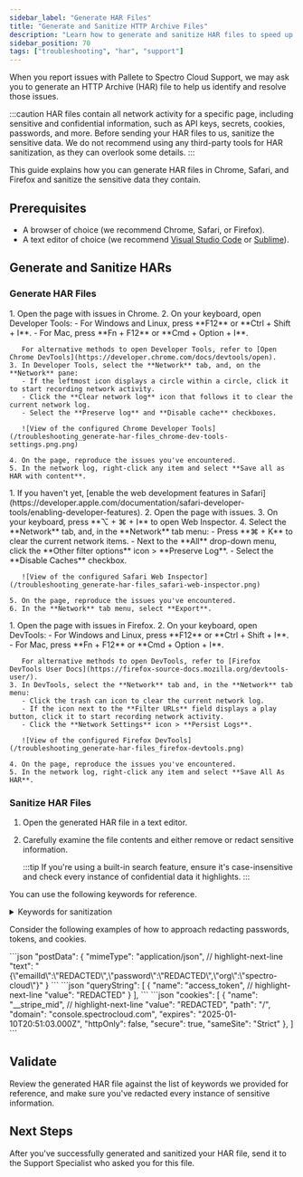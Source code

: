 ```yaml
---
sidebar_label: "Generate HAR Files"
title: "Generate and Sanitize HTTP Archive Files"
description: "Learn how to generate and sanitize HAR files to speed up issue resolution."
sidebar_position: 70
tags: ["troubleshooting", "har", "support"]
---
```


When you report issues with Pallete to Spectro Cloud Support, we may ask you to generate an HTTP Archive (HAR) file to help us identify and resolve those issues.

:::caution
HAR files contain all network activity for a specific page, including sensitive and confidential information, such as API keys, secrets, cookies, passwords, and more. Before sending your HAR files to us, sanitize the sensitive data. We do not recommend using any third-party tools for HAR sanitization, as they can overlook some details.
:::

This guide explains how you can generate HAR files in Chrome, Safari, and Firefox and sanitize the sensitive data they contain.

## Prerequisites

- A browser of choice (we recommend Chrome, Safari, or Firefox).
- A text editor of choice (we recommend [Visual Studio Code](https://code.visualstudio.com/) or [Sublime](https://www.sublimetext.com/)).

## Generate and Sanitize HARs

### Generate HAR Files

<Tabs>
  <TabItem value="chrome" label="Chrome" default>
    1. Open the page with issues in Chrome.
    2. On your keyboard, open Developer Tools:
       - For Windows and Linux, press **F12** or **Ctrl + Shift + I**.
       - For Mac, press **Fn + F12** or **Cmd + Option + I**.

       For alternative methods to open Developer Tools, refer to [Open Chrome DevTools](https://developer.chrome.com/docs/devtools/open).
    3. In Developer Tools, select the **Network** tab, and, on the **Network** pane:
       - If the leftmost icon displays a circle within a circle, click it to start recording network activity.
       - Click the **Clear network log** icon that follows it to clear the current network log.
       - Select the **Preserve log** and **Disable cache** checkboxes.

       ![View of the configured Chrome Developer Tools](/troubleshooting_generate-har-files_chrome-dev-tools-settings.png.png)

    4. On the page, reproduce the issues you've encountered.
    5. In the network log, right-click any item and select **Save all as HAR with content**.

  </TabItem>
  <TabItem value="safari" label="Safari">
    1. If you haven't yet, [enable the web development features in Safari](https://developer.apple.com/documentation/safari-developer-tools/enabling-developer-features).
    2. Open the page with issues.
    3. On your keyboard, press **⌥ + ⌘ + I** to open Web Inspector.
    4. Select the **Network** tab, and, in the **Network** tab menu:
       - Press **⌘ + K** to clear the current network items.
       - Next to the **All** drop-down menu, click the **Other filter options** icon > **Preserve Log**. 
       - Select the **Disable Caches** checkbox.

       ![View of the configured Safari Web Inspector](/troubleshooting_generate-har-files_safari-web-inspector.png)

    5. On the page, reproduce the issues you've encountered.
    6. In the **Network** tab menu, select **Export**.

  </TabItem>
  <TabItem value="firefox" label="Firefox">
    1. Open the page with issues in Firefox.
    2. On your keyboard, open DevTools:
       - For Windows and Linux, press **F12** or **Ctrl + Shift + I**.
       - For Mac, press **Fn + F12** or **Cmd + Option + I**.

       For alternative methods to open DevTools, refer to [Firefox DevTools User Docs](https://firefox-source-docs.mozilla.org/devtools-user/).
    3. In DevTools, select the **Network** tab and, in the **Network** tab menu:
       - Click the trash can icon to clear the current network log.
       - If the icon next to the **Filter URLs** field displays a play button, click it to start recording network activity.
       - Click the **Network Settings** icon > **Persist Logs**.

       ![View of the configured Firefox DevTools](/troubleshooting_generate-har-files_firefox-devtools.png)

    4. On the page, reproduce the issues you've encountered.
    5. In the network log, right-click any item and select **Save All As HAR**.

  </TabItem>
</Tabs>

### Sanitize HAR Files

1. Open the generated HAR file in a text editor.
2. Carefully examine the file contents and either remove or redact sensitive information.

   :::tip
   If you're using a built-in search feature, ensure it's case-insensitive and check every instance of confidential data it highlights.
   :::

You can use the following keywords for reference.

<details>
<summary>Keywords for sanitization</summary>

:::caution
This list is not exhaustive. You should also check for data that is considered sensitive or confidential within your organization.
:::

- **state**
- **shdf**
- **usg**
- **password**
- **code**
- **code_verifier**
- **client_secret**
- **token**
- **Access_token**
- **refresh_token**
- **authenticity_token**
- **Id_token**
- **SAMLResponse**
- **SAML Request**
- **appID**
- **challenge**
- **facetID**
- **assertion**
- **fcParams**
- **serverData**
- **Authorization**
- **auth**
- **key**
- **pem**
- **rsa**
- **dsa**
- **ecdsa**
- **signature**
- **passkey**

</details>

Consider the following examples of how to approach redacting passwords, tokens, and cookies.

<Tabs>
  <TabItem value="passwords" label="Passwords" default>
    ```json
      "postData": {
        "mimeType": "application/json",
        // highlight-next-line
        "text": "{\"emailId\":\"REDACTED\",\"password\":\"REDACTED\",\"org\":\"spectro-cloud\"}"
      }
    ```
  </TabItem>
  <TabItem value="tokens" label="Tokens">
    ```json
      "queryString": [
        {
          "name": "access_token",
        // highlight-next-line
          "value": "REDACTED"
        }
      ],
    ```
  </TabItem>
  <TabItem value="cookies" label="Cookies">
    ```json
      "cookies": [
        {
          "name": "__stripe_mid",
          // highlight-next-line
          "value": "REDACTED",
          "path": "/",
          "domain": "console.spectrocloud.com",
          "expires": "2025-01-10T20:51:03.000Z",
          "httpOnly": false,
          "secure": true,
          "sameSite": "Strict"
        },
      ]
    ```
  </TabItem>
</Tabs>

## Validate

Review the generated HAR file against the list of keywords we provided for reference, and make sure you've redacted every instance of sensitive information.

## Next Steps

After you've successfully generated and sanitized your HAR file, send it to the Support Specialist who asked you for this file.

